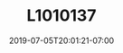 ---
title: L1010137
date: 2019-07-05T20:01:21-07:00
draft: false
location: Olympic Peninsula, WA
img_url: https://d17enza3bfujl8.cloudfront.net/L1010137.jpg
original_fn: ""
tags:
- Olympic Peninsula, WA
- trees
- landscapes
- hiking

---